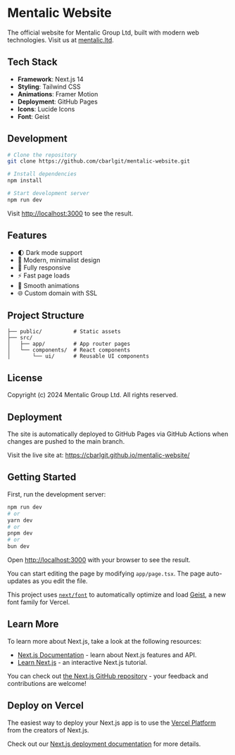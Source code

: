 # Mentalic Website

The official website for Mentalic Group Ltd, built with modern web technologies. Visit us at [mentalic.ltd](https://mentalic.ltd).

## Tech Stack

- **Framework**: Next.js 14
- **Styling**: Tailwind CSS
- **Animations**: Framer Motion
- **Deployment**: GitHub Pages
- **Icons**: Lucide Icons
- **Font**: Geist

## Development

```bash
# Clone the repository
git clone https://github.com/cbarlgit/mentalic-website.git

# Install dependencies
npm install

# Start development server
npm run dev
```

Visit [http://localhost:3000](http://localhost:3000) to see the result.

## Features

- 🌓 Dark mode support
- 🎨 Modern, minimalist design
- 📱 Fully responsive
- ⚡️ Fast page loads
- 🔄 Smooth animations
- 🌐 Custom domain with SSL

## Project Structure

```
├── public/          # Static assets
├── src/
│   ├── app/         # App router pages
│   └── components/  # React components
│       └── ui/      # Reusable UI components
```

## License

Copyright (c) 2024 Mentalic Group Ltd. All rights reserved.

## Deployment

The site is automatically deployed to GitHub Pages via GitHub Actions when changes are pushed to the main branch.

Visit the live site at: https://cbarlgit.github.io/mentalic-website/

## Getting Started

First, run the development server:

```bash
npm run dev
# or
yarn dev
# or
pnpm dev
# or
bun dev
```

Open [http://localhost:3000](http://localhost:3000) with your browser to see the result.

You can start editing the page by modifying `app/page.tsx`. The page auto-updates as you edit the file.

This project uses [`next/font`](https://nextjs.org/docs/app/building-your-application/optimizing/fonts) to automatically optimize and load [Geist](https://vercel.com/font), a new font family for Vercel.

## Learn More

To learn more about Next.js, take a look at the following resources:

- [Next.js Documentation](https://nextjs.org/docs) - learn about Next.js features and API.
- [Learn Next.js](https://nextjs.org/learn) - an interactive Next.js tutorial.

You can check out [the Next.js GitHub repository](https://github.com/vercel/next.js) - your feedback and contributions are welcome!

## Deploy on Vercel

The easiest way to deploy your Next.js app is to use the [Vercel Platform](https://vercel.com/new?utm_medium=default-template&filter=next.js&utm_source=create-next-app&utm_campaign=create-next-app-readme) from the creators of Next.js.

Check out our [Next.js deployment documentation](https://nextjs.org/docs/app/building-your-application/deploying) for more details.
